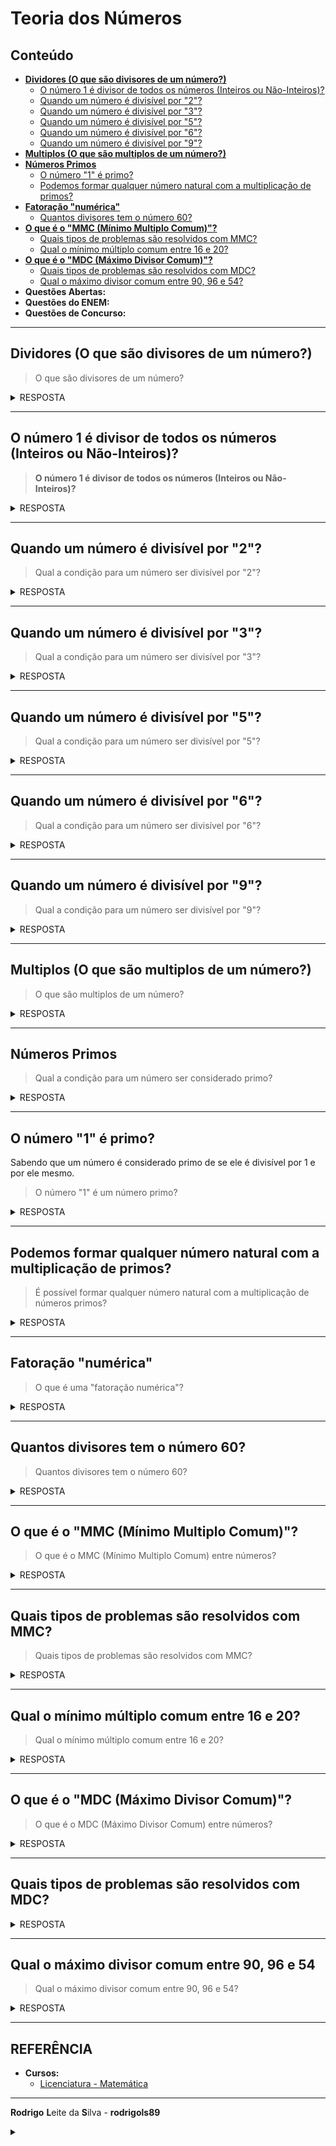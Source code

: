 # Teoria dos Números

## Conteúdo

 - [**Dividores (O que são divisores de um número?)**](#divisors)
   - [O número 1 é divisor de todos os números (Inteiros ou Não-Inteiros)?](#1-divisor)
   - [Quando um número é divisível por "2"?](#divisible-by-2)
   - [Quando um número é divisível por "3"?](#divisible-by-3)
   - [Quando um número é divisível por "5"?](#divisible-by-5)
   - [Quando um número é divisível por "6"?](#divisible-by-6)
   - [Quando um número é divisível por "9"?](#divisible-by-9)
 - [**Multiplos (O que são multiplos de um número?)**](#multiples)
 - [**Números Primos**](#prime-numbers)
   - [O número "1" é primo?](#prime-number-1)
   - [Podemos formar qualquer número natural com a multiplicação de primos?](#prime-multiplication)
 - [**Fatoração "numérica"**](#numerical-factorization)
   - [Quantos divisores tem o número 60?](#60-divisors-number)
 - [**O que é o "MMC (Mínimo Multiplo Comum)"?**](#mmc)
   - [Quais tipos de problemas são resolvidos com MMC?](#mmc-problems)
   - [Qual o mínimo múltiplo comum entre 16 e 20?](#mmc-16-20)
 - [**O que é o "MDC (Máximo Divisor Comum)"?**](#mdc)
   - [Quais tipos de problemas são resolvidos com MDC?](#mdc-problems)
   - [Qual o máximo divisor comum entre 90, 96 e 54?](#mdc-90-96-54)
 - **Questões Abertas:**
 - **Questões do ENEM:**
 - **Questões de Concurso:**
<!---
[WHITESPACE RULES]
- Same topic = "10" Whitespace character.
- Different topic = "100" Whitespace character.
--->



















































<!--- ( Dividores ) --->

---

<div id="divisors"></div>

## Dividores (O que são divisores de um número?)

> O que são divisores de um número?

<details>

<summary>RESPOSTA</summary>

<br/>

**📌 Definição formal:**  
Um número 𝑑 é divisor de 𝑛 se:

```bash
𝑛 ÷ 𝑑 tem resto 0 (ou seja, 𝑛 mod 𝑑 = 0)
```

**Exemplo 01:** Divisores de 12  

 - ✅ 12 ÷ 1 = 12 *(resto/mod 0)*
 - ✅ 12 ÷ 2 = 6 *(resto/mod 0)*
 - ✅ 12 ÷ 3 = 4 *(resto/mod 0)*
 - ✅ 12 ÷ 4 = 3 *(resto/mod 0)*
 - ✅ 12 ÷ 6 = 2 *(resto/mod 0)*
 - ✅ 12 ÷ 12 = 1 *(resto/mod 0)*

> **NOTE:**  
> Lembrando que esse processo *inicia dividindo por 1* e *termina dividindo por ele mesmo*.

Logo, os divisores de **12** são:

```bash
{1, 2, 3, 4, 6, 12}
```

</details>










---

<div id="1-divisor"></div>

## O número 1 é divisor de todos os números (Inteiros ou Não-Inteiros)?

> **O número 1 é divisor de todos os números (Inteiros ou Não-Inteiros)?**

<details>

<summary>RESPOSTA</summary>

<br/>

 - ❌ NÃO.
   - Se o número não for inteiro, o conceito de divisor não se aplica da mesma forma.
 - ✅ SIM.
   - Se o número for inteiro sim porque qualquer número dividido por 1 dá ele mesmo, sem deixar resto.

### 🧠 Pensamento-chave:

 - Divisores pertencem ao *"universo dos números inteiros"*.  
 - Se você usa números decimais, o conceito vira divisão comum (aritmética real), e não divisibilidade.

</details>










---

<div id="divisible-by-2"></div>

## Quando um número é divisível por "2"?

> Qual a condição para um número ser divisível por "2"?

<details>

<summary>RESPOSTA</summary>

<br/>

> Um número é divisível por "2" quando o último dígito (algarismo) é par (0, 2, 4, 6, 8):

Por exemplo:

 - 4**0** ÷ 2 = 20
 - 25**2** ÷ 2 = 126
 - 48**6** ÷ 2 = 243
 - 127**8** ÷ 2 = 639

</details>










---

<div id="divisible-by-3"></div>

## Quando um número é divisível por "3"?

> Qual a condição para um número ser divisível por "3"?

<details>

<summary>RESPOSTA</summary>

<br/>

> Um número é divisível por "3" quando a soma dos digitos (algarismos) é múltiplo de 3.

Por exemplo:

```bash
36 = 3 + 6 = 9 (múltiplo de 3 porque 3x3 = 9)
216 = 2 + 1 + 6 = 9 (múltiplo de 3 porque 3x3 = 9)
468 = 4 + 6 + 8 = 18 (múltiplo de 3 porque 3x6 = 18)
1278 = 1 + 2 + 7 + 8 = 18 (múltiplo de 3 porque 3x6 = 18)
```

</details>










---

<div id="divisible-by-5"></div>

## Quando um número é divisível por "5"?

> Qual a condição para um número ser divisível por "5"?

<details>

<summary>RESPOSTA</summary>

<br/>

> Um número é divisível por "5" quando o último digito (algarismo) é **0 ou (∨) 5**.

Por exemplo:

 - 2**5** ÷ 5 = 5
 - 62**5** ÷ 5 = 125
 - 30**0** ÷ 5 = 60
 - 48**0** ÷ 5 = 96

</details>










---

<div id="divisible-by-6"></div>

## Quando um número é divisível por "6"?

> Qual a condição para um número ser divisível por "6"?

<details>

<summary>RESPOSTA</summary>

<br/>

> Um número é divisível por "6" quando é divisível por **"2" e (∧) "3"** ao mesmo tempo.

Por exemplo:

```bash
1278 = 1 + 2 + 7 + 8 = 18 (múltiplo de 3 porque 3x6 = 18)
1278 = o último dígito é um número par.
1278 ÷ 6 = 213

156 = 1 + 5 + 6 = 12 (múltiplo de 3 porque 3x4 = 12)
156 = o último dígito é um número par.
156 ÷ 6 = 26

288 = 2 + 8 + 8 = 18 (múltiplo de 3 porque 3x6 = 18)
288 = o último dígito é um número par.
288 ÷ 6 = 48
```

</details>










---

<div id="divisible-by-9"></div>

## Quando um número é divisível por "9"?

> Qual a condição para um número ser divisível por "9"?

<details>

<summary>RESPOSTA</summary>

<br/>

> Um número é divisível por "9" quando a soma dos seus dígitos (algarismos) é múltiplo de 9.

Por exemplo:

```bash
216 = 2 + 1 + 6 = 9 (múltiplo de 3 porque 9x1 = 9)
4068 = 4 + 0 + 6 + 8 = 18 (múltiplo de 3 porque 9x2 = 18)
```

</details>




















































<!--- ( Multiplos ) --->

---

<div id="multiples"></div>

## Multiplos (O que são multiplos de um número?)

> O que são multiplos de um número?

<details>

<summary>RESPOSTA</summary>

<br/>

**📌 Definição formal:**  
Um número é múltiplo de outro quando ele é o resultado de uma multiplicação por esse número.

Por exemplo, para saber os múltiplos de 6, fazemos:

 - ✅ 6 × 0 = **0 (multiplo de 6)**
 - ✅ 6 × 1 = **6 (multiplo de 6)**
 - ✅ 6 × 2 = **12 (multiplo de 6)**
 - ✅ 6 × 3 = **18 (multiplo de 6)**
 - ✅ 6 × 4 = **24 (multiplo de 6)**
 - ✅ 6 × 5 = **30 (multiplo de 6)**
 - ✅ 6 × 6 = **36 (multiplo de 6)**
 - ✅ 6 × 7 = **42 (multiplo de 6)**
 - ✅ 6 × 8 = **48 (multiplo de 6)**
 - ✅ 6 × 9 = **54 (multiplo de 6)**
 - ✅ 6 × 10 = **60 (multiplo de 6)**

> **NOTE:**  
> Eles nunca terminam, porque podemos sempre multiplicar o 6 por números maiores.

</details>




































































<!--- ( Números Primos ) --->

---

<div id="prime-numbers"></div>

## Números Primos

> Qual a condição para um número ser considerado primo?

<details>

<summary>RESPOSTA</summary>

<br/>

> Para um número se considerado primo ele **só pode ser divisível por 1 e por ele mesmo**.

Por exemplo:

```bash
    2                 3                 5
   / \               / \               / \
  ÷   ÷             ÷   ÷             ÷   ÷
 /     \           /     \           /     \
1       2         1       3         1       5
|       |         |       |         |       |
2       1         3       1         5       1



    7                 11               13
   / \               /  \             /  \
  ÷   ÷             ÷    ÷           ÷    ÷
 /     \           /      \         /       \
1       7         1       11       1        13
|       |         |        |       |         |
7       1         11       1       13        1
```

</details>

---

<div id="prime-number-1"></div>

## O número "1" é primo?

Sabendo que um número é considerado primo de se ele é divisível por 1 e por ele mesmo.

> O número "1" é um número primo?

<details>

<summary>RESPOSTA</summary>

<br/>

#### 🧠 Regra-chave

Um número primo deve ter dois divisores **distintos**:

 - 1.
 - e ele mesmo.

Agora observe:

> O número 1 só tem um divisor, que é ele mesmo.

#### E por que essa definição é importante?

É uma questão de coerência matemática.  
Se o número 1 fosse considerado primo, quebraria várias regras e teoremas.

#### ✅ Exemplo: Teorema Fundamental da Aritmética

> Todo número inteiro maior que 1 pode ser escrito como produto de primos únicos (fatoração única).

Se o 1 fosse primo, por exemplo:

```bash
6 = 2 × 3
```

Mas também: 

```bash
6 = 1 × 2 × 3

ou

6 = 1 × 1 × 2 × 3, etc...
```

**🔁 Isso geraria infinitas fatorações diferentes!**  
😵‍💫 A matemática perderia a unicidade da fatoração.

#### 🧮 Então o número 1 é o quê?

> O número **1** é uma **“unidade”** — um número neutro da multiplicação.

Ele não é primo, nem composto, e tem papel especial:

```bash
1 × n = n
```

Ele não contribui para a estrutura de fatores primos.

#### ✅ Conclusão

 - O número 1 não é considerado primo porque não tem dois divisores distintos.
 - Além disso, chamá-lo de primo quebraria regras fundamentais da matemática, como a fatoração única.

</details>










---

<div id="prime-multiplication"></div>

## Podemos formar qualquer número natural com a multiplicação de primos?

> É possível formar qualquer número natural com a multiplicação de números primos?

<details>

<summary>RESPOSTA</summary>

<br/>

> Sim, nós podemos formar qualquer número natural com a multiplicação de números primos.

Por exemplo:

```bash
15 pode ser formado com a multiplicação dos seguintes números primos:
3 x 5 = 15

50 pode ser formado com a multiplicação dos seguintes números primos:
2 x 5 x 5 = 50
```

</details>




















































<!--- ( Fatoração "numérica" ) --->

---

<div id="numerical-factorization"></div>

## Fatoração "numérica"

> O que é uma "fatoração numérica"?

<details>

<summary>RESPOSTA</summary>

<br/>

Uma **Fatoração Numérica** é o processo de escrever um número como *produto (multiplicação)* de fatores menores, ou seja, quebrar algo em "peças multiplicativas".

Por exemplo:

```bash
36 = 2 × 2 × 3 × 3 = 2² × 3²
```

> **NOTE:**  
> Lembrando que essa fatoração é sempre utilizando números primos.

Por exemplo, vamos decompor o número **60** em fatores primos, com a famosa *"chave de fatoração"*:

```bash
60 | 2
30 | 2
15 | 3
 5 | 5
 1
```

Ou seja, 60 também pode ser escrito como:

```bash
60 = 2 × 2 × 3 × 5
60 = 2² × 3¹ × 5¹
```

</details>










---

<div id="60-divisors-number"></div>

## Quantos divisores tem o número 60?

> Quantos divisores tem o número 60?

<details>

<summary>RESPOSTA</summary>

<br/>

![img](images/60-divisors-number.jpeg)  

</details>




















































<!--- ( MMC ) --->

---

<div id="mmc"></div>

## O que é o "MMC (Mínimo Multiplo Comum)"?

> O que é o MMC (Mínimo Multiplo Comum) entre números?

<details>

<summary>RESPOSTA</summary>

<br/>

> O MMC de dois ou mais números é o menor número (excluindo o zero) que é múltiplo comum de todos eles ao mesmo tempo.

Por exemplo:

 - **Múltiplos de 4:**
   - 4, 8, 12, 16, **20**, 24, ...
 - **Múltiplos de 5:**
   - 5, 10, 15, **20**, 25, 30, ...

Aqui o nesse exemplo o *mínimo (menor) múltiplo comum* entre **4** e **5** é o número **20**.

</details>










---

<div id="mmc-problems"></div>

## Quais tipos de problemas são resolvidos com MMC?

> Quais tipos de problemas são resolvidos com MMC?

<details>

<summary>RESPOSTA</summary>

<br/>

> Use MMC quando tiver problemas de *encontro (sincronização)*.

Por exemplo:

 - **DOIS SEMÁFOROS:**
   - Um semáforo pisca a cada 15 segundos, e o outro a cada 20 segundos.
   - Pergunta: Depois de quanto tempo eles vão piscar juntos novamente?
   - → MMC(15, 20) = **60 segundos**
 - **ALUNOS PULANDO CORDA:**
   - Ana pula a cada 6 segundos e João a cada 8.
   - Pergunta: Quando pularão juntos pela primeira vez?
   - → MMC(6, 8) = **24 segundos**
 - **TORNEIRAS GOTEJANDO:**
   - Três torneiras gotejam a cada 9, 12 e 15 minutos.
   - Pergunta: Qual o intervalo para todas gotejarem juntas?
   - → MMC(9, 12, 15) = **180 minutos**

> **NOTE:**  
> Outro caso comum de utilização de MMC é quando temos frações com denominadores diferentes.

Por exemplo:

\( \frac{1}{3} + \frac{1}{4} \)

No exemplo acima nós precisamos encontrar o MMC entre 3 e 4 e igualar os denominadores.

```bash
MMC(3, 4) = 12
```

\( \frac{1}{12} + \frac{1}{12} \)

</details>










---

<div id="mmc-16-20"></div>

## Qual o mínimo múltiplo comum entre 16 e 20?

> Qual o mínimo múltiplo comum entre 16 e 20?

<details>

<summary>RESPOSTA</summary>

![img](images/mmc-16-20.jpeg)  

</details>




















































<!--- ( MDC ) --->

---

<div id="mdc"></div>

## O que é o "MDC (Máximo Divisor Comum)"?

> O que é o MDC (Máximo Divisor Comum) entre números?

<details>

<summary>RESPOSTA</summary>

<br/>

> O MDC entre dois ou mais números é o maior número inteiro positivo que divide todos eles ao mesmo tempo, ou seja, o maior divisor comum.

Por exemplo:

 - **Divisores de 12:**
   - 1, 2, 3, 4, **6**, 12
 - **Divisores de 18:**
   - 1, 2, 3, **6**, 9, 18

Aqui o nesse exemplo o *máximo divisor comum* entre **12** e **18** é o número **6**.

</details>










---

<div id="mdc-problems"></div>

## Quais tipos de problemas são resolvidos com MDC?

<details>

<summary>RESPOSTA</summary>

<br/>

> Use MDC quando quiser **dividir algo em partes iguais (sem sobras)**.

Por exemplo:

 - **DIVISÃO DE BOMBONS:**
   - Temos 24 bombons de morango e 36 de chocolate.
   - Pergunta: Qual o maior número de pacotes idênticos que podemos montar, sem sobras?
   - ✔️ MDC(24, 36) = 12 pacotes.
   - Cada pacote terá:
     - 24 ÷ 12 = 2 bombons de morango.
     - 36 ÷ 12 = 3 bombons de chocolate.
 - **DIVISÃO DE CAIXAS COM PEÇAS:**
   - Temos 40 parafusos e 60 porcas.
   - Pergunta: Qual o maior número de caixas idênticas que podemos montar?
   - ✔️ MDC(40, 60) = 20 caixas.
   - Cada caixa terá:
     - 40 ÷ 20 = 2 parafusos.
     - 60 ÷ 20 = 3 porcas.
 - **FORMAR TIMES:**
   - Uma escola tem 50 meninas e 65 meninos para um torneio.
   - Pergunta: Qual o maior número de times mistos idênticos que podem ser formados sem sobrar alunos?
   - ✔️ MDC(50, 65) = 5 times.
   - Cada time terá:
     - 50 ÷ 5 = 10 meninas.
     - 65 ÷ 5 = 13 meninos.
 - **KITS ESCOLARES:**
   - Temos 48 lápis e 36 canetas.
   - Pergunta: Quantos kits iguais podemos montar com todos os materiais, sem sobras?
   - ✔️ MDC(48, 36) = 12 kits.
   - Cada kit terá:
     - 48 ÷ 12 = 4 lápis.
     - 36 ÷ 12 = 3 canetas.

> **NOTE:**  
> Outro caso comum de utilização de MDC é quando temos que reduzir (simplificar) uma fração em sua forma mais simples.

Por exemplo:

\( \frac{18}{24} \)

```bash
MDC(18, 24) = 6
```

Aplicando o MDC de **18** e **24**, que é **6**, nós temos que podemos reduzir (simplificar) a fração para:

\( \frac{18 \div 6}{24 \div 6} = \frac{3}{4} \)

</details>










---

<div id="mdc-90-96-54"></div>

## Qual o máximo divisor comum entre 90, 96 e 54

> Qual o máximo divisor comum entre 90, 96 e 54?

<details>

<summary>RESPOSTA</summary>

<br/>

![img](images/mdc-90-96-54.jpeg)  

</details>




















































<!--- ( REFERÊNCIA ) --->

---

<div id="ref"></div>

## REFERÊNCIA

 - **Cursos:**
   - [Licenciatura - Matemática](https://www.faculdadeunica.com.br/graduacao/ead/matematica-3080)

---

**Rodrigo** **L**eite da **S**ilva - **rodrigols89**

<details>

<summary></summary>

<br/>

RESPOSTA

```bash

```

![img](images/)  

</details>
